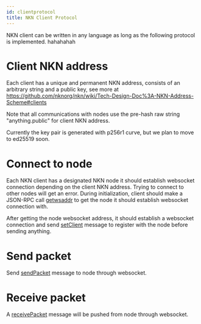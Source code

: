 ```yaml
---
id: clientprotocol
title: NKN Client Protocol
---
```


NKN client can be written in any language as long as the following protocol is implemented. hahahahah

# Client NKN address

Each client has a unique and permanent NKN address, consists of an arbitrary string and a public key, see more at https://github.com/nknorg/nkn/wiki/Tech-Design-Doc%3A-NKN-Address-Scheme#clients

Note that all communications with nodes use the pre-hash raw string "anything.public" for client NKN address.

Currently the key pair is generated with p256r1 curve, but we plan to move to ed25519 soon.

# Connect to node

Each NKN client has a designated NKN node it should establish websocket connection depending on the client NKN address. Trying to connect to other nodes will get an error. During initialization, client should make a JSON-RPC call [getwsaddr](https://github.com/nknorg/nkn/wiki/JSON-RPC-API-Reference#getwsaddr) to get the node it should establish websocket connection with.

After getting the node websocket address, it should establish a websocket connection and send [setClient](https://github.com/nknorg/nkn/wiki/Websocket-API-Reference#setclient) message to register with the node before sending anything.

# Send packet

Send [sendPacket](https://github.com/nknorg/nkn/wiki/Websocket-API-Reference#sendpacket) message to node through websocket.

# Receive packet

A [receivePacket](https://github.com/nknorg/nkn/wiki/Websocket-API-Reference#sendpacket) message will be pushed from node through websocket.

